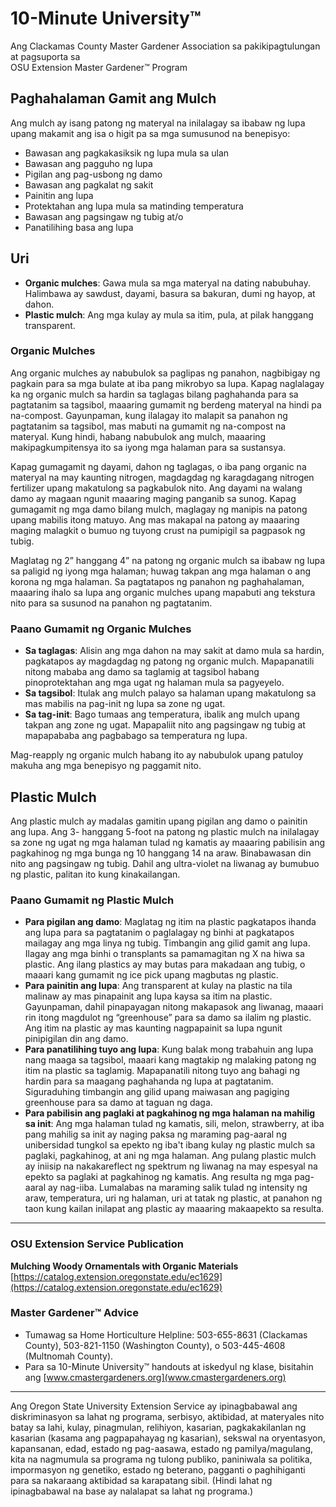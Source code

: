 # 10-Minute University™  
Ang Clackamas County Master Gardener Association sa pakikipagtulungan at pagsuporta sa  
OSU Extension Master Gardener™ Program  

## Paghahalaman Gamit ang Mulch  
Ang mulch ay isang patong ng materyal na inilalagay sa ibabaw ng lupa upang makamit ang isa o higit pa sa mga sumusunod na benepisyo:  
- Bawasan ang pagkakasiksik ng lupa mula sa ulan  
- Bawasan ang pagguho ng lupa  
- Pigilan ang pag-usbong ng damo  
- Bawasan ang pagkalat ng sakit  
- Painitin ang lupa  
- Protektahan ang lupa mula sa matinding temperatura  
- Bawasan ang pagsingaw ng tubig at/o  
- Panatilihing basa ang lupa  

## Uri  
- **Organic mulches**: Gawa mula sa mga materyal na dating nabubuhay. Halimbawa ay sawdust, dayami, basura sa bakuran, dumi ng hayop, at dahon.  
- **Plastic mulch**: Ang mga kulay ay mula sa itim, pula, at pilak hanggang transparent.  

### Organic Mulches  
Ang organic mulches ay nabubulok sa paglipas ng panahon, nagbibigay ng pagkain para sa mga bulate at iba pang mikrobyo sa lupa. Kapag naglalagay ka ng organic mulch sa hardin sa taglagas bilang paghahanda para sa pagtatanim sa tagsibol, maaaring gumamit ng berdeng materyal na hindi pa na-compost. Gayunpaman, kung ilalagay ito malapit sa panahon ng pagtatanim sa tagsibol, mas mabuti na gumamit ng na-compost na materyal. Kung hindi, habang nabubulok ang mulch, maaaring makipagkumpitensya ito sa iyong mga halaman para sa sustansya.  

Kapag gumagamit ng dayami, dahon ng taglagas, o iba pang organic na materyal na may kaunting nitrogen, magdagdag ng karagdagang nitrogen fertilizer upang makatulong sa pagkabulok nito. Ang dayami na walang damo ay magaan ngunit maaaring maging panganib sa sunog. Kapag gumagamit ng mga damo bilang mulch, maglagay ng manipis na patong upang mabilis itong matuyo. Ang mas makapal na patong ay maaaring maging malagkit o bumuo ng tuyong crust na pumipigil sa pagpasok ng tubig.  

Maglatag ng 2” hanggang 4” na patong ng organic mulch sa ibabaw ng lupa sa paligid ng iyong mga halaman; huwag takpan ang mga halaman o ang korona ng mga halaman. Sa pagtatapos ng panahon ng paghahalaman, maaaring ihalo sa lupa ang organic mulches upang mapabuti ang tekstura nito para sa susunod na panahon ng pagtatanim.  

### Paano Gumamit ng Organic Mulches  
- **Sa taglagas**: Alisin ang mga dahon na may sakit at damo mula sa hardin, pagkatapos ay magdagdag ng patong ng organic mulch. Mapapanatili nitong mababa ang damo sa taglamig at tagsibol habang pinoprotektahan ang mga ugat ng halaman mula sa pagyeyelo.  
- **Sa tagsibol**: Itulak ang mulch palayo sa halaman upang makatulong sa mas mabilis na pag-init ng lupa sa zone ng ugat.  
- **Sa tag-init**: Bago tumaas ang temperatura, ibalik ang mulch upang takpan ang zone ng ugat. Mapapaliit nito ang pagsingaw ng tubig at mapapababa ang pagbabago sa temperatura ng lupa.  

Mag-reapply ng organic mulch habang ito ay nabubulok upang patuloy makuha ang mga benepisyo ng paggamit nito.  

## Plastic Mulch  
Ang plastic mulch ay madalas gamitin upang pigilan ang damo o painitin ang lupa. Ang 3- hanggang 5-foot na patong ng plastic mulch na inilalagay sa zone ng ugat ng mga halaman tulad ng kamatis ay maaaring pabilisin ang pagkahinog ng mga bunga ng 10 hanggang 14 na araw. Binabawasan din nito ang pagsingaw ng tubig. Dahil ang ultra-violet na liwanag ay bumubuo ng plastic, palitan ito kung kinakailangan.  

### Paano Gumamit ng Plastic Mulch  
- **Para pigilan ang damo**: Maglatag ng itim na plastic pagkatapos ihanda ang lupa para sa pagtatanim o paglalagay ng binhi at pagkatapos mailagay ang mga linya ng tubig. Timbangin ang gilid gamit ang lupa. Ilagay ang mga binhi o transplants sa pamamagitan ng X na hiwa sa plastic. Ang ilang plastics ay may butas para makadaan ang tubig, o maaari kang gumamit ng ice pick upang magbutas ng plastic.  
- **Para painitin ang lupa**: Ang transparent at kulay na plastic na tila malinaw ay mas pinapainit ang lupa kaysa sa itim na plastic. Gayunpaman, dahil pinapayagan nitong makapasok ang liwanag, maaari rin itong magdulot ng “greenhouse” para sa damo sa ilalim ng plastic. Ang itim na plastic ay mas kaunting nagpapainit sa lupa ngunit pinipigilan din ang damo.  
- **Para panatilihing tuyo ang lupa**: Kung balak mong trabahuin ang lupa nang maaga sa tagsibol, maaari kang magtakip ng malaking patong ng itim na plastic sa taglamig. Mapapanatili nitong tuyo ang bahagi ng hardin para sa maagang paghahanda ng lupa at pagtatanim. Siguraduhing timbangin ang gilid upang maiwasan ang pagiging greenhouse para sa damo at taguan ng daga.  
- **Para pabilisin ang paglaki at pagkahinog ng mga halaman na mahilig sa init**: Ang mga halaman tulad ng kamatis, sili, melon, strawberry, at iba pang mahilig sa init ay naging paksa ng maraming pag-aaral ng unibersidad tungkol sa epekto ng iba't ibang kulay ng plastic mulch sa paglaki, pagkahinog, at ani ng mga halaman. Ang pulang plastic mulch ay iniisip na nakakareflect ng spektrum ng liwanag na may espesyal na epekto sa paglaki at pagkahinog ng kamatis. Ang resulta ng mga pag-aaral ay nag-iiba. Lumalabas na maraming salik tulad ng intensity ng araw, temperatura, uri ng halaman, uri at tatak ng plastic, at panahon ng taon kung kailan inilapat ang plastic ay maaaring makaapekto sa resulta.  

---

### OSU Extension Service Publication  
**Mulching Woody Ornamentals with Organic Materials**  
[https://catalog.extension.oregonstate.edu/ec1629](https://catalog.extension.oregonstate.edu/ec1629)  

### Master Gardener™ Advice  
- Tumawag sa Home Horticulture Helpline: 503-655-8631 (Clackamas County), 503-821-1150 (Washington County), o 503-445-4608 (Multnomah County).  
- Para sa 10-Minute University™ handouts at iskedyul ng klase, bisitahin ang [www.cmastergardeners.org](www.cmastergardeners.org)  

---

Ang Oregon State University Extension Service ay ipinagbabawal ang diskriminasyon sa lahat ng programa, serbisyo, aktibidad, at materyales nito batay sa lahi, kulay, pinagmulan, relihiyon, kasarian, pagkakakilanlan ng kasarian (kasama ang pagpapahayag ng kasarian), sekswal na oryentasyon, kapansanan, edad, estado ng pag-aasawa, estado ng pamilya/magulang, kita na nagmumula sa programa ng tulong publiko, paniniwala sa politika, impormasyon ng genetiko, estado ng beterano, pagganti o paghihiganti para sa nakaraang aktibidad sa karapatang sibil. (Hindi lahat ng ipinagbabawal na base ay nalalapat sa lahat ng programa.)